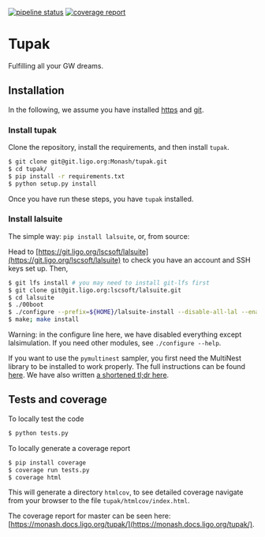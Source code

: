 [![pipeline status](https://git.ligo.org/Monash/tupak/badges/master/pipeline.svg)](https://git.ligo.org/Monash/tupak/commits/master)
[![coverage report](https://monash.docs.ligo.org/tupak/coverage.svg)](
https://monash.docs.ligo.org/tupak/)

# Tupak

Fulfilling all your GW dreams.

## Installation

In the following, we assume you have installed
[https](pip://pypa.io.en/stable/installing/pip/) and [git](https://git-scm.com/).

### Install tupak
Clone the repository, install the requirements, and then install `tupak`.
```bash
$ git clone git@git.ligo.org:Monash/tupak.git
$ cd tupak/
$ pip install -r requirements.txt
$ python setup.py install
```

Once you have run these steps, you have `tupak` installed.

### Install lalsuite
The simple way: `pip install lalsuite`, or,
from source:

Head to
[https://git.ligo.org/lscsoft/lalsuite](https://git.ligo.org/lscsoft/lalsuite)
to check you have an account and SSH keys set up. Then,

```bash
$ git lfs install # you may need to install git-lfs first
$ git clone git@git.ligo.org:lscsoft/lalsuite.git
$ cd lalsuite
$ ./00boot
$ ./configure --prefix=${HOME}/lalsuite-install --disable-all-lal --enable-swig  --enable-lalsimulation
$ make; make install
```

Warning: in the configure line here, we have disabled everything except
lalsimulation. If you need other modules, see `./configure --help`.


If you want to use the `pymultinest` sampler, you first need the
MultiNest library to be installed to work properly. The full instructions can
be found [here](https://johannesbuchner.github.io/PyMultiNest/install.html). We
have also written [a shortened tl;dr here](./TLDR_MULTINEST.md).

## Tests and coverage

To locally test the code

```bash
$ python tests.py
```

To locally generate a coverage report

```bash
$ pip install coverage
$ coverage run tests.py
$ coverage html
```

This will generate a directory `htmlcov`, to see detailed coverage navigate
from your browser to the file `tupak/htmlcov/index.html`.

The coverage report for master can be seen here:
[https://monash.docs.ligo.org/tupak/](https://monash.docs.ligo.org/tupak/).


